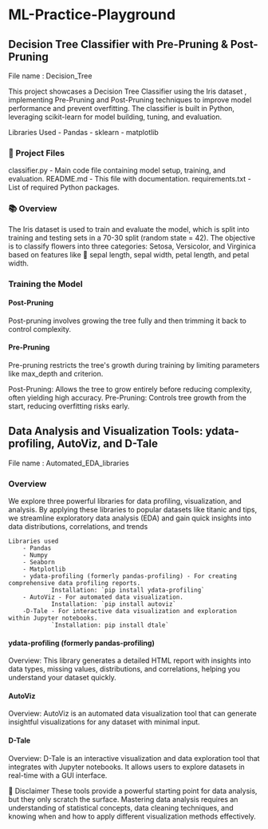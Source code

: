 # ML-Practice-Playground

## Decision Tree Classifier with Pre-Pruning & Post-Pruning

File name : Decision_Tree

This project showcases a Decision Tree Classifier using the Iris dataset , implementing Pre-Pruning and Post-Pruning techniques to improve model performance and prevent overfitting. The classifier is built in Python, leveraging scikit-learn for model building, tuning, and evaluation.

Libraries Used
    - Pandas
    - sklearn
    - matplotlib


### 📂 Project Files
classifier.py - Main code file containing model setup, training, and evaluation.
README.md - This file with documentation.
requirements.txt - List of required Python packages.
### 📚 Overview
The Iris dataset is used to train and evaluate the model, which is split into training and testing sets in a 70-30 split (random state = 42). The objective is to classify flowers into three categories: Setosa, Versicolor, and Virginica based on features like 🌱 sepal length, sepal width, petal length, and petal width.

### Training the Model
#### Post-Pruning
Post-pruning involves growing the tree fully and then trimming it back to control complexity.

####  Pre-Pruning
Pre-pruning restricts the tree's growth during training by limiting parameters like max_depth and criterion.


Post-Pruning: Allows the tree to grow entirely before reducing complexity, often yielding high accuracy.
Pre-Pruning: Controls tree growth from the start, reducing overfitting risks early.

## Data Analysis and Visualization Tools: ydata-profiling, AutoViz, and D-Tale

File name : Automated_EDA_libraries

### Overview

 We explore three powerful libraries for data profiling, visualization, and analysis. By applying these libraries to popular datasets like titanic and tips, we streamline exploratory data analysis (EDA) and gain quick insights into data distributions, correlations, and trends
    
    Libraries used
        - Pandas 
        - Numpy 
        - Seaborn
        - Matplotlib
        - ydata-profiling (formerly pandas-profiling) - For creating comprehensive data profiling reports.
                Installation: `pip install ydata-profiling`
        - AutoViz - For automated data visualization.
                Installation: `pip install autoviz`
        -D-Tale - For interactive data visualization and exploration within Jupyter notebooks.
                `Installation: pip install dtale`

#### **ydata-profiling (formerly pandas-profiling)**
Overview: This library generates a detailed HTML report with insights into data types, missing values, distributions, and correlations, helping you understand your dataset quickly.

#### **AutoViz**
Overview: AutoViz is an automated data visualization tool that can generate insightful visualizations for any dataset with minimal input.

#### **D-Tale**
Overview: D-Tale is an interactive visualization and data exploration tool that integrates with Jupyter notebooks. It allows users to explore datasets in real-time with a GUI interface.

📢 Disclaimer
These tools provide a powerful starting point for data analysis, but they only scratch the surface. Mastering data analysis requires an understanding of statistical concepts, data cleaning techniques, and knowing when and how to apply different visualization methods effectively.
    
    

